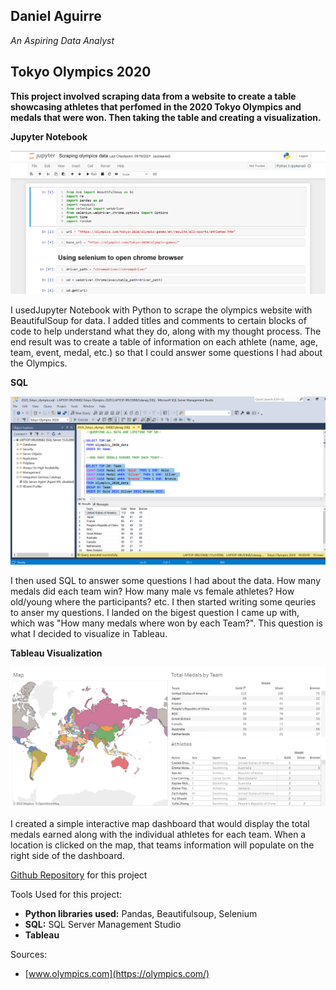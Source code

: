 ## Daniel Aguirre

*An Aspiring Data Analyst*

## Tokyo Olympics 2020

**This project involved scraping data from a website to create a table showcasing athletes that perfomed in the 2020 Tokyo Olympics and medals that were won. Then taking the table and creating a visualization.**

**Jupyter Notebook**

[![img](https://github.com/Daniel-Aguirre-11/Portfolio/blob/main/Jupyter_Notebook_Thumbnail.png?raw=true)](https://github.com/Daniel-Aguirre-11/Olympics-Project/blob/main/Scraping%20olympics%20data.ipynb)

I usedJupyter Notebook with Python to scrape the olympics website with BeautifulSoup for data. I added titles and comments to certain blocks of code to help understand what they do, along with my thought process. The end result was to create a table of information on each athlete (name, age, team, event, medal, etc.) so that I could answer some questions I had about the Olympics.

**SQL**

[![img](https://github.com/Daniel-Aguirre-11/Portfolio/blob/main/sql_thumbnail.png?raw=true)](https://github.com/Daniel-Aguirre-11/Olympics-Project/blob/main/2020_Tokyo_olympics.sql)

I then used SQL to answer some questions I had about the data. How many medals did each team win? How many male vs female athletes? How old/young where the participants? etc. I then started writing some qeuries to anser my questions. I landed on the bigest question I came up with, which was "How many medals where won by each Team?". This question is what I decided to visualize in Tableau.

**Tableau Visualization**

[![img](https://github.com/Daniel-Aguirre-11/Portfolio/blob/main/Tableau_thumbnail.png?raw=true)](https://public.tableau.com/views/TokyoOlympics2020_16320957724210/TokyoOlypmics?:language=en-US&:display_count=n&:origin=viz_share_link)

I created a simple interactive map dashboard that would display the total medals earned along with the individual athletes for each team. When a location is clicked on the map, that teams information will populate on the right side of the dashboard.

[Github Repository](https://github.com/Daniel-Aguirre-11/Olympics-Project) for this project

Tools Used for this project:
* **Python libraries used:** Pandas, Beautifulsoup, Selenium
* **SQL:** SQL Server Management Studio
* **Tableau**

Sources:
* [www.olympics.com](https://olympics.com/)
